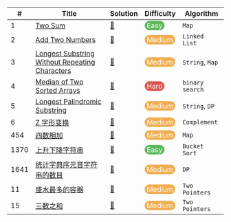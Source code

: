 | #    | Title                                                        | Solution                                                     | Difficulty                                                   | Algorithm        |
| ---- | ------------------------------------------------------------ | ------------------------------------------------------------ | ------------------------------------------------------------ | ---------------- |
| 1    | [Two Sum](https://leetcode.com/problems/two-sum/)            | [📝](https://github.com/banqinghe/bqh-leetcode/blob/master/1.TwoSum.js) | <span style="display: inline-block; background-color: #5CB85C; color: #FFFFFF; padding: 1px 5px; border-radius: 1020px">Easy</span> | `Map`            |
| 2    | [Add Two Numbers](https://leetcode.com/problems/add-two-numbers/) | [📝](https://github.com/banqinghe/bqh-leetcode/blob/master/2.AddTwoNumbers.js) | <span style="display: inline-block; background-color: #F0AD4E; color: #FFFFFF; padding: 1px 5px; border-radius: 1020px">Medium</span> | `Linked List`    |
| 3    | [Longest Substring Without Repeating Characters](https://leetcode.com/problems/longest-substring-without-repeating-characters/) | [📝](https://github.com/banqinghe/bqh-leetcode/blob/master/2.AddTwoNumbers.js) | <span style="display: inline-block; background-color: #F0AD4E; color: #FFFFFF; padding: 1px 5px; border-radius: 1020px">Medium</span> | `String`, `Map` |
| 4    | [Median of Two Sorted Arrays](https://leetcode.com/problems/median-of-two-sorted-arrays) | [📝](https://github.com/banqinghe/bqh-leetcode/blob/master/4.MedianofTwoSortedArrays.js) | <span style="display: inline-block; background-color: #D9534F; color: #FFFFFF; padding: 1px 5px; border-radius: 1020px">Hard</span> | `binary search` |
| 5 | [Longest Palindromic Substring](https://leetcode.com/problems/longest-palindromic-substring/) | [📝](https://github.com/banqinghe/bqh-leetcode/blob/master/5.LongestPalindromicSubstring.js) | <span style="display: inline-block; background-color: #F0AD4E; color: #FFFFFF; padding: 1px 5px; border-radius: 1020px">Medium</span> | `String`, `DP` |
| 6 | [Z 字形变换](https://leetcode-cn.com/problems/zigzag-conversion/) | [📝](https://github.com/banqinghe/bqh-leetcode/blob/master/6.ZigZagConversion.js) | <span style="display: inline-block; background-color: #F0AD4E; color: #FFFFFF; padding: 1px 5px; border-radius: 1020px">Medium</span> | `Complement` |
| 454 | [四数相加](https://leetcode-cn.com/problems/4sum-ii/) | [📝](https://github.com/banqinghe/bqh-leetcode/blob/master/454.fourSumCount.js) | <span style="display: inline-block; background-color: #F0AD4E; color: #FFFFFF; padding: 1px 5px; border-radius: 1020px">Medium</span> | `Map` |
| 1370 | [上升下降字符串](https://leetcode-cn.com/problems/increasing-decreasing-string/) | [📝](https://github.com/banqinghe/bqh-leetcode/blob/master/1370.IncreasingDecreasingString.js) | <span style="display: inline-block; background-color: #5CB85C; color: #FFFFFF; padding: 1px 5px; border-radius: 1020px">Easy</span> | `Bucket Sort` |
| 1641 | [统计字典序元音字符串的数目](https://leetcode-cn.com/problems/count-sorted-vowel-strings/) | [📝](https://github.com/banqinghe/bqh-leetcode/blob/master/1641.countVowelStrings.js) | <span style="display: inline-block; background-color: #F0AD4E; color: #FFFFFF; padding: 1px 5px; border-radius: 1020px">Medium</span> | `DP` |
| 11 | [盛水最多的容器](https://leetcode-cn.com/problems/container-with-most-water/) | [📝](https://github.com/banqinghe/bqh-leetcode/blob/master/11.ContainerWithMostWater.js) | <span style="display: inline-block; background-color: #F0AD4E; color: #FFFFFF; padding: 1px 5px; border-radius: 1020px">Medium</span> | `Two Pointers` |
| 15 | [三数之和](https://leetcode-cn.com/problems/3sum/) | [📝](https://github.com/banqinghe/bqh-leetcode/blob/master/15.3Sum.js) | <span style="display: inline-block; background-color: #F0AD4E; color: #FFFFFF; padding: 1px 5px; border-radius: 1020px">Medium</span> | `Two Pointers` |
